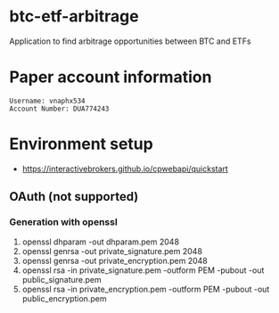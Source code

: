 # btc-etf-arbitrage
Application to find arbitrage opportunities between BTC and ETFs

# Paper account information
    Username: vnaphx534
    Account Number: DUA774243

# Environment setup
* https://interactivebrokers.github.io/cpwebapi/quickstart

## OAuth (not supported)
### Generation with openssl
1. openssl dhparam  -out dhparam.pem 2048
2. openssl genrsa -out private_signature.pem 2048
3. openssl genrsa -out private_encryption.pem 2048
4. openssl rsa -in private_signature.pem -outform PEM -pubout -out public_signature.pem
5. openssl rsa -in private_encryption.pem -outform PEM -pubout -out public_encryption.pem



